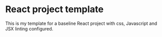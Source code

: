 # React project template

This is my template for a baseline React project with css, Javascript and JSX linting configured.
